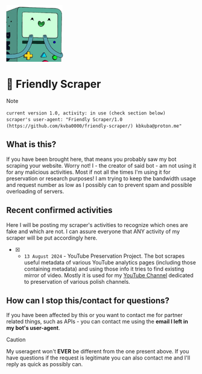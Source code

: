 <img src="/icon.png" alt="Icon" height="150" />

# 🤖 Friendly Scraper
> [!NOTE]
> `current version 1.0, activity: in use (check section below)`  
> `scraper's user-agent: "Friendly Scraper/1.0 (https://github.com/kvba0000/friendly-scraper/) kbkuba@proton.me"`
## What is this?
If you have been brought here, that means you probably saw my bot scraping your website. Worry not! I - the creator of said bot - am not using it for any malicious activities. Most if not all the times I'm using it for preservation or research purposes! I am trying to keep the bandwidth usage and request number as low as I possibly can to prevent spam and possible overloading of servers.
## Recent confirmed activities
Here I will be posting my scraper's activities to recognize which ones are fake and which are not. I can assure everyone that ANY activity of my scraper will be put accordingly here.
- [x] - `13 August 2024` - YouTube Preservation Project. The bot scrapes useful metadata of various YouTube analytics pages (including those containing metadata) and using those info it tries to find existing mirror of video. Mostly it is used for my [YouTube Channel](https://www.youtube.com/@polishyoutubearchive) dedicated to preservation of various polish channels.
## How can I stop this/contact for questions?
If you have been affected by this or you want to contact me for partner related things, such as APIs - you can contact me using the **email I left in my bot's user-agent**.
> [!CAUTION]
> My useragent won't **EVER** be different from the one present above. If you have questions if the request is legitimate you can also contact me and I'll reply as quick as possibly can.
